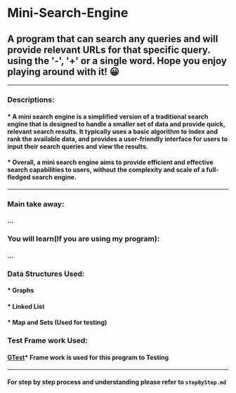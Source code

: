 # Mini-Search-Engine

## A program that can search any queries and will provide relevant URLs for that specific query. using the '-', '+' or a single word. Hope you enjoy playing around with it! 😀

---

### Descriptions:

#### \* A mini search engine is a simplified version of a traditional search engine that is designed to handle a smaller set of data and provide quick, relevant search results. It typically uses a basic algorithm to index and rank the available data, and provides a user-friendly interface for users to input their search queries and view the results.

#### \* Overall, a mini search engine aims to provide efficient and effective search capabilities to users, without the complexity and scale of a full-fledged search engine.

---

### Main take away:

#### ...

### You will learn(If you are using my program):

#### ...

### Data Structures Used:

#### \* Graphs

#### \* Linked List

#### \* Map and Sets (Used for testing)

### Test Frame work Used:

#### [GTest](https://github.com/google/googletest)\* Frame work is used for this program to Testing

---

#### For step by step process and understanding please refer to `stepByStep.md`
